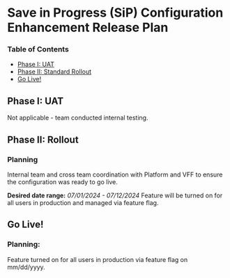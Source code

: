 # Save in Progress (SiP) Configuration Enhancement Release Plan

### Table of Contents
- [Phase I: UAT](#Phase-i-uat)
- [Phase II: Standard Rollout](#Phase-ii-rollout)
- [Go Live!](#Go-Live)

## Phase I: UAT
Not applicable - team conducted internal testing.

## Phase II: Rollout

### Planning
Internal team and cross team coordination with Platform and VFF to ensure the configuration was ready to go live.

**Desired date range:** _07/01/2024 - 07/12/2024_
Feature will be turned on for all users in production and managed via feature flag.

## Go Live!

### Planning:
Feature turned on for all users in production via feature flag on mm/dd/yyyy.


 

